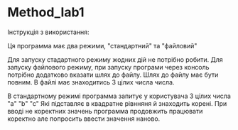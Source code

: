 # Method_lab1

Інструкція з використання:

Ця программа має два режими, "стандартний" та "файловий"

Для запуску стадартного режиму жодних дій не потрібно робити.
Для запуску файлового режиму, при запуску програми через консоль потрібно додатково вказати шлях до файлу.
Шлях до файлу має бути повним.
В файлі має знаходитись 3 цілих числа числа.

В стандартному режимі программа запитує у користувача 3 цілих числа "а" "b" "c" Які підставляє в квадратне рівнняня й знаходить корені. 
При вводі не коректних значень программа продовжить працювати коректно але попросить ввести значення наново.